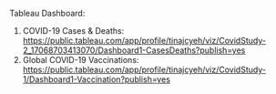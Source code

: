 Tableau Dashboard:

1. COVID-19 Cases & Deaths: https://public.tableau.com/app/profile/tinajcyeh/viz/CovidStudy-2_17068703413070/Dashboard1-CasesDeaths?publish=yes
2. Global COVID-19 Vaccinations: https://public.tableau.com/app/profile/tinajcyeh/viz/CovidStudy-1/Dashboard1-Vaccination?publish=yes
